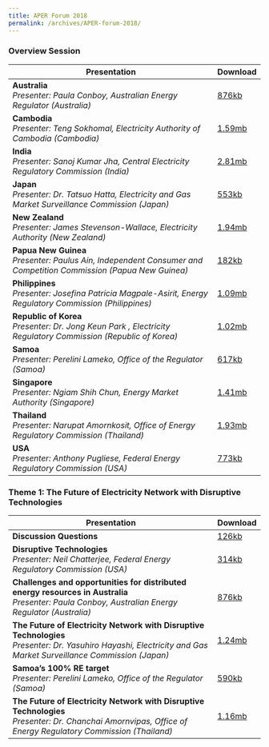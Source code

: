 ```yaml
---
title: APER Forum 2018
permalink: /archives/APER-forum-2018/
---
```


### **Overview Session**

| **Presentation** | **Download** |
|---|:----|
| **Australia**<br>*Presenter: Paula Conboy, Australian Energy Regulator (Australia)* | [876kb](/files/2018-00-australia.pdf) |
| **Cambodia**<br>*Presenter: Teng Sokhomal, Electricity Authority of Cambodia (Cambodia)* | [1.59mb](/files/2018-00-cambodia.pdf) |
| **India**<br>*Presenter: Sanoj Kumar Jha, Central Electricity Regulatory Commission (India)* | [2.81mb](/files/2018-00-india.pdf) |
| **Japan**<br>*Presenter: Dr. Tatsuo Hatta, Electricity and Gas Market Surveillance Commission (Japan)* | [553kb](/files/2018-00-japan.pdf) |
| **New Zealand**<br>*Presenter: James Stevenson-Wallace, Electricity Authority (New Zealand)* | [1.94mb](/files/2018-00-newzealand.pdf) |
| **Papua New Guinea**<br>*Presenter: Paulus Ain, Independent Consumer and Competition Commission (Papua New Guinea)* | [182kb](/files/2018-00-png.pdf) |
| **Philippines**<br>*Presenter: Josefina Patricia Magpale-Asirit, Energy Regulatory Commission (Philippines)* | [1.09mb](/files/2018-00-philippines.pdf) |
| **Republic of Korea**<br>*Presenter: Dr. Jong Keun Park , Electricity Regulatory Commission (Republic of Korea)* | [1.02mb](/files/2018-00-korea.pdf) |
| **Samoa**<br>*Presenter: Perelini Lameko, Office of the Regulator (Samoa)* | [617kb](/files/2018-00-samoa.pdf) |
| **Singapore**<br>*Presenter: Ngiam Shih Chun, Energy Market Authority (Singapore)* | [1.41mb](/files/2018-00-singapore.pdf) |
| **Thailand**<br>*Presenter: Narupat Amornkosit, Office of Energy Regulatory Commission (Thailand)* | [1.93mb](/files/2018-00-thailand.pdf) |
| **USA**<br>*Presenter: Anthony Pugliese, Federal Energy Regulatory Commission (USA)* | [773kb](/files/2018-00-usa.pdf) |

### **Theme 1: The Future of Electricity Network with Disruptive Technologies**

| **Presentation** | **Download** |
|---|:----|
| **Discussion Questions** | [126kb](/files/2018-00-themes.pdf) |
| **Disruptive Technologies**<br>*Presenter: Neil Chatterjee, Federal Energy Regulatory Commission (USA)* | [314kb](/files/2018-01-usa.pdf) |
| **Challenges and opportunities for distributed energy resources in Australia**<br>*Presenter: Paula Conboy, Australian Energy Regulator (Australia)* | [876kb](/files/2018-01-australia.pdf) |
| **The Future of Electricity Network with Disruptive Technologies**<br>*Presenter: Dr. Yasuhiro Hayashi, Electricity and Gas Market Surveillance Commission (Japan)* | [1.24mb](/files/2018-01-japan.pdf) |
| **Samoa’s 100% RE target**<br>*Presenter: Perelini Lameko, Office of the Regulator (Samoa)* | [590kb](/files/2018-01-samoa.pdf) |
| **The Future of Electricity Network with Disruptive Technologies**<br>*Presenter: Dr. Chanchai Amornvipas, Office of Energy Regulatory Commission (Thailand)* | [1.16mb](/files/2018-01-thailand.pdf) |
